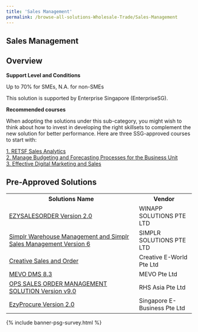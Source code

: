 ```yaml
---
title: 'Sales Management'
permalink: /browse-all-solutions-Wholesale-Trade/Sales-Management
---
```


## Sales Management
## Overview

**Support Level and Conditions**

Up to 70% for SMEs, N.A. for non-SMEs

This solution is supported by Enterprise Singapore (EnterpriseSG).

**Recommended courses**

When adopting the solutions under this sub-category, you might wish to think about how to invest in developing the right skillsets to complement the new solution for better performance. Here are three SSG-approved courses to start with:

<a href='https://courses.enterprisejobskills.gov.sg/Course_Internet/CourseDetail/RETSF-Sales-Analytics-2'  target='_blank' rel='noopener'>1. RETSF Sales Analytics</a><br>
<a href='https://courses.enterprisejobskills.gov.sg/Course_Internet/CourseDetail/Manage-Budgeting-Forecasting-Processes-Business-Unit-5'  target='_blank' rel='noopener'>2. Manage Budgeting and Forecasting Processes for the Business Unit</a><br>
<a href='https://courses.enterprisejobskills.gov.sg/Course_Internet/CourseDetail/Effective-Digital-Marketing-Sales-Synchronous-elearning-2'  target='_blank' rel='noopener'>3. Effective Digital Marketing and Sales</a><br>

## Pre-Approved Solutions

<table>
<tr>
<th style='width: auto;'><b>Solutions Name</b></th>
<th style='width: 30%;'><b>Vendor</b></th>
</tr>
<tr>
<td><a href='/productivity-solutions-grant/solutionrepo/solution952' target='_blank'>EZYSALESORDER Version 2.0</a><br></td>
<td>WINAPP SOLUTIONS PTE LTD</td>
</tr>
<tr>
<td><a href='/productivity-solutions-grant/solutionrepo/solution1421' target='_blank'>Simplr Warehouse Management and Simplr Sales Management Version 6</a><br></td>
<td>SIMPLR SOLUTIONS PTE LTD</td>
</tr>
<tr>
<td><a href='/productivity-solutions-grant/solutionrepo/solution2840' target='_blank'>Creative Sales and Order</a><br></td>
<td>Creative E-World Pte Ltd</td>
</tr>
<tr>
<td><a href='/productivity-solutions-grant/solutionrepo/solution2999' target='_blank'>MEVO DMS 8.3</a><br></td>
<td>MEVO Pte Ltd</td>
</tr>
<tr>
<td><a href='/productivity-solutions-grant/solutionrepo/solution3025' target='_blank'>OPS SALES ORDER MANAGEMENT SOLUTION Version v9.0</a><br></td>
<td>RHS Asia Pte Ltd</td>
</tr>
<tr>
<td><a href='/productivity-solutions-grant/solutionrepo/solution3105' target='_blank'>EzyProcure Version 2.0</a><br></td>
<td>Singapore E-Business Pte Ltd</td>
</tr>
</table>

{% include banner-psg-survey.html %}
